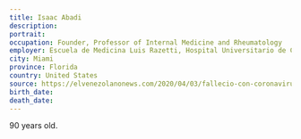 ```yaml
---
title: Isaac Abadi
description: 
portrait: 
occupation: Founder, Professor of Internal Medicine and Rheumatology
employer: Escuela de Medicina Luis Razetti, Hospital Universitario de Caracas
city: Miami
province: Florida
country: United States
source: https://elvenezolanonews.com/2020/04/03/fallecio-con-coronavirus-el-destacado-medico-venezolano-isaac-abadi-en-miami/
birth_date: 
death_date: 
---
```


90 years old.